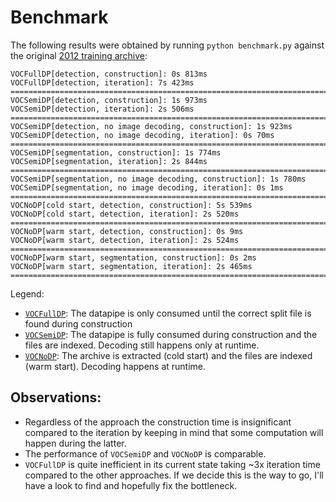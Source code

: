 # Benchmark

The following results were obtained by running `python benchmark.py` against the original [2012 training archive](http://host.robots.ox.ac.uk/pascal/VOC/voc2012/VOCtrainval_11-May-2012.tar):

```
VOCFullDP[detection, construction]: 0s 813ms
VOCFullDP[detection, iteration]: 7s 423ms
================================================================================
VOCSemiDP[detection, construction]: 1s 973ms
VOCSemiDP[detection, iteration]: 2s 506ms
================================================================================
VOCSemiDP[detection, no image decoding, construction]: 1s 923ms
VOCSemiDP[detection, no image decoding, iteration]: 0s 70ms
================================================================================
VOCSemiDP[segmentation, construction]: 1s 774ms
VOCSemiDP[segmentation, iteration]: 2s 844ms
================================================================================
VOCSemiDP[segmentation, no image decoding, construction]: 1s 780ms
VOCSemiDP[segmentation, no image decoding, iteration]: 0s 1ms
================================================================================
VOCNoDP[cold start, detection, construction]: 5s 539ms
VOCNoDP[cold start, detection, iteration]: 2s 520ms
================================================================================
VOCNoDP[warm start, detection, construction]: 0s 9ms
VOCNoDP[warm start, detection, iteration]: 2s 524ms
================================================================================
VOCNoDP[warm start, segmentation, construction]: 0s 2ms
VOCNoDP[warm start, segmentation, iteration]: 2s 465ms
================================================================================
```

Legend:

- [`VOCFullDP`](main.py): The datapipe is only consumed until the correct split file is found during construction
- [`VOCSemiDP`](alternative.py): The datapipe is fully consumed during construction and the files are indexed. Decoding still happens only at runtime.
- [`VOCNoDP`](https://pytorch.org/vision/stable/datasets.html#voc): The archive is extracted (cold start) and the files are indexed (warm start). Decoding happens at runtime.

## Observations:

- Regardless of the approach the construction time is insignificant compared to the iteration by keeping in mind that some computation will happen during the latter.
- The performance of `VOCSemiDP` and `VOCNoDP` is comparable.
- `VOCFullDP` is quite inefficient in its current state taking ~3x iteration time compared to the other approaches. If we decide this is the way to go, I'll have a look to find and hopefully fix the bottleneck.
